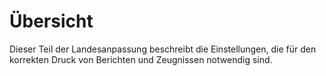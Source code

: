# Übersicht

Dieser Teil der Landesanpassung beschreibt die Einstellungen, die für den korrekten Druck von Berichten und Zeugnissen notwendig sind.
